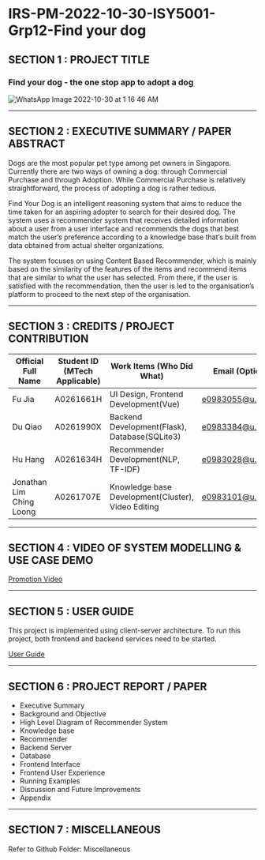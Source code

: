 # IRS-PM-2022-10-30-ISY5001-Grp12-Find your dog

## SECTION 1 : PROJECT TITLE
### Find your dog - the one stop app to adopt a dog

![WhatsApp Image 2022-10-30 at 1 16 46 AM](https://user-images.githubusercontent.com/17245106/198861450-615b7694-a339-432a-a8b6-b7b5d4102d72.jpeg)

----
## SECTION 2 : EXECUTIVE SUMMARY / PAPER ABSTRACT
Dogs are the most popular pet type among pet owners in Singapore. Currently there are two ways of owning a dog: through Commercial Purchase and through Adoption. While Commercial Purchase is relatively straightforward, the process of adopting a dog is rather tedious.  

Find Your Dog is an intelligent reasoning system that aims to reduce the time taken for an aspiring adopter to search for their desired dog. The system uses a recommender system that receives detailed information about a user from a user interface and recommends the dogs that best match the user’s preference according to a knowledge base that’s built from data obtained from actual shelter organizations.  

The system focuses on using Content Based Recommender, which is mainly based on the similarity of the features of the items and recommend items that are similar to what the user has selected. From there, if the user is satisfied with the recommendation, then the user is led to the organisation’s platform to proceed to the next step of the organisation. 

----
## SECTION 3 : CREDITS / PROJECT CONTRIBUTION
|Official Full Name|Student ID (MTech Applicable)|Work Items (Who Did What)|Email (Optional)
|  ----  | ----  |----  |----  |
Fu Jia|A0261661H|UI Design, Frontend Development(Vue)|e0983055@u.nus.edu
Du Qiao|A0261990X|Backend Development(Flask), Database(SQLite3)|e0983384@u.nus.edu
Hu Hang|A0261634H|Recommender Development(NLP, TF-IDF)|e0983028@u.nus.edu
Jonathan Lim Ching Loong|A0261707E|Knowledge base Development(Cluster), Video Editing|e0983101@u.nus.edu
----
## SECTION 4 : VIDEO OF SYSTEM MODELLING & USE CASE DEMO


[Promotion Video](./video/Promotion_Video.mp4)


------
## SECTION 5 : USER GUIDE
This project is implemented using client-server architecture. To run this project, both frontend and backend services need to be started.

[User Guide](./ProjectReport/User%20Guide.pdf)

------
## SECTION 6 : PROJECT REPORT / PAPER
* Executive Summary
* Background and Objective
* High Level Diagram of Recommender System
* Knowledge base
* Recommender
* Backend Server
* Database
* Frontend Interface
* Frontend User Experience
* Running Examples
* Discussion and Future Improvements
* Appendix
------
## SECTION 7 : MISCELLANEOUS
Refer to Github Folder: Miscellaneous
